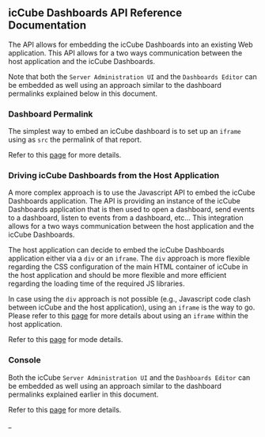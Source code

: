 ## icCube Dashboards API Reference Documentation

The API allows for embedding the icCube Dashboards into an existing Web application. This API allows for a two ways
communication between the host application and the icCube Dashboards.

Note that both the `Server Administration UI` and the `Dashboards Editor` can be embedded as well using an approach
similar to the dashboard permalinks explained below in this document.

### Dashboard Permalink

The simplest way to embed an icCube dashboard is to set up an `iframe` using as `src` the permalink of that report.

Refer to this [page](./EmbeddingPermaLink.md) for more details.

### Driving icCube Dashboards from the Host Application

A more complex approach is to use the Javascript API to embed the icCube Dashboards application. The API is
providing an instance of the icCube Dashboards application that is then used to open a dashboard, send events
to a dashboard, listen to events from a dashboard, etc... This integration allows for a two ways communication
between the host application and the icCube Dashboards.

The host application can decide to embed the icCube Dashboards application either via a `div` or an `iframe`.
The `div` approach is more flexible regarding the CSS configuration of the main HTML container of icCube in
the host application and should be more flexible and more efficient regarding the loading time of the required
JS libraries.

In case using the `div` approach is not possible (e.g., Javascript code clash between icCube and the host
application), using an `iframe` is the way to go. Please refer to this [page](./iFrameUsageConsideration.md)
for more details about using an `iframe` within the host application.

Refer to this [page](./EmbeddingJavascript.md) for mode details.

### Console

Both the icCube `Server Administration UI` and the `Dashboards Editor` can be embedded as well using an approach
similar to the dashboard permalinks explained earlier in this document.

Refer to this [page](./EmbeddingConsole.md) for more details.

_
